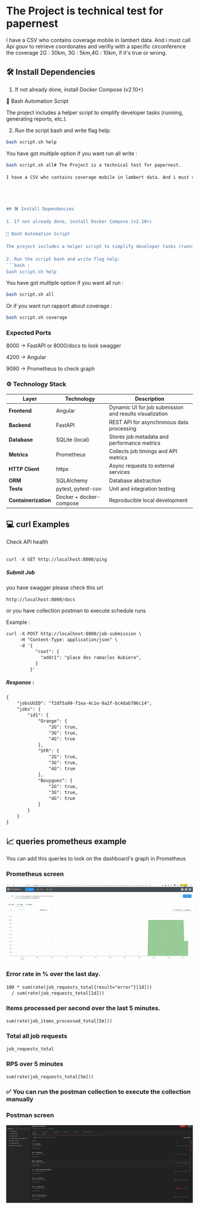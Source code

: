 # The Project is technical test for papernest

I have a CSV who contains coverage mobile in lambert data. And i must call Api gouv to retrieve coordonates and verifiy with a specific circonference the coverage 2G : 30km, 3G : 5km,4G : 10km, if it's true or wrong.


## 🛠️ Install Dependencies

1. If not already done, install Docker Compose (v2.10+)

🧰 Bash Automation Script

The project includes a helper script to simplify developer tasks (running, generating reports, etc.).

2. Run the script bash and write flag help: 
```bash :
bash script.sh help
```
You have got multiple option if you want run all write :
```bash
bash script.sh all# The Project is a technical test for papernest.

I have a CSV who contains coverage mobile in lambert data. And i must call Api gouv to retrieve coordonates and verifiy with a specific circonference the coverage 2G : 30km, 3G : 5km,4G : 10km, if it's true or wrong.




## 🛠️ Install Dependencies

1. If not already done, install Docker Compose (v2.10+)

🧰 Bash Automation Script

The project includes a helper script to simplify developer tasks (running, generating reports, etc.).

2. Run the script bash and write flag help: 
```bash :
bash script.sh help
```
You have got multiple option if you want all run :
```bash
bash script.sh all
```
Or if you want run rapport about coverage :

```bash
bash script.sh coverage
```

### Expected Ports

8000 → FastAPI or 8000/docs to look swagger

4200 → Angular 

9090 → Prometheus to check graph


### ⚙️ Technology Stack

| Layer                | Technology                           | Description                                             |
| -------------------- | ------------------------------------ | ------------------------------------------------------- |
| **Frontend**         | Angular                        | Dynamic UI for job submission and results visualization |
| **Backend**          | FastAPI                              | REST API for asynchronous data processing               |
| **Database**         | SQLite (local)  | Stores job metadata and performance metrics             |
| **Metrics**          | Prometheus                           | Collects job timings and API metrics                    |
| **HTTP Client**      | httpx                                | Async requests to external services                     |
| **ORM**              | SQLAlchemy                           | Database abstraction                                    |
| **Tests**            | pytest, pytest-cov                   | Unit and integration testing                          
| **Containerization** | Docker + docker-compose              | Reproducible local development


## 💻 curl Examples
Check API health

```

curl -X GET http://localhost:8000/ping

```


##### Submit Job 

you have swagger please check this url 

`http://localhost:8000/docs`

or you have collection postman to execute schedule runs

Example : 

```
curl -X POST http://localhost:8000/job-submission \
     -H "Content-Type: application/json" \
     -d '{
           "root": {
             "addr1": "place des ramacles Aubiere",
           }
         }'

```

##### Response :

```
{
    "jobsUUID": "f2df5a99-f1ea-4c1e-9a2f-bc4dab706c14",
    "jobs": {
        "id1": {
            "Orange": {
                "2G": true,
                "3G": true,
                "4G": true
            },
            "SFR": {
                "2G": true,
                "3G": true,
                "4G": true
            },
            "Bouygues": {
                "2G": true,
                "3G": true,
                "4G": true
            }
        }
    }
}
```



## 📈 queries prometheus example 

You can add this queries to look on the dashboard's graph in Prometheus


### Prometheus screen

![Cover](https://github.com/Haroun-Azoulay/papernest/blob/master/img/img-prometheus.png)

### Error rate in % over the last day.
```
100 * sum(rate(job_requests_total{result="error"}[1d]))
  / sum(rate(job_requests_total[1d]))
```

### Items processed per second over the last 5 minutes.
```
sum(rate(job_items_processed_total[5m]))
 ```
### Total all job requests
```
job_requests_total
```
### RPS over 5 minutes
```
sum(rate(job_requests_total[5m]))
```

### ✅ You can run the postman collection to execute the collection manually

### Postman screen

![Cover](https://github.com/Haroun-Azoulay/papernest/blob/master/img/img-postman_collection.png)
